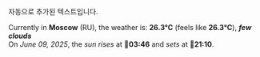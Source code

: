 
자동으로 추가된 텍스트입니다.

<!--START_SECTION:weather:moscow-->
Currently in **Moscow** (RU), the weather is: **26.3°C** (feels like **26.3°C**), ***few clouds***<br/>
On *June 09, 2025*, the *sun rises* at 🌅**03:46** and *sets* at 🌇**21:10**.
<!--END_SECTION:weather-->
